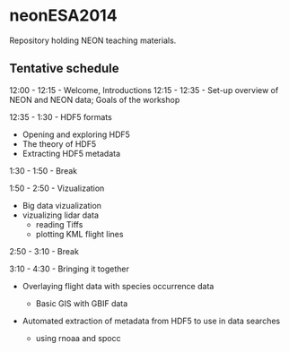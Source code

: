 neonESA2014
===========

Repository holding NEON teaching materials.

Tentative schedule
------
12:00 - 12:15 - Welcome, Introductions
12:15 - 12:35 - Set-up overview of NEON and NEON data; Goals of the workshop

12:35 - 1:30 - HDF5 formats
* Opening and exploring HDF5
* The theory of HDF5
* Extracting HDF5 metadata

1:30 - 1:50 - Break

1:50 - 2:50 - Vizualization 
* Big data vizualization
* vizualizing lidar data
  * reading Tiffs
  * plotting KML flight lines

2:50 - 3:10 - Break

3:10 - 4:30 - Bringing it together
 
* Overlaying flight data with species occurrence data
  * Basic GIS with GBIF data

* Automated extraction of metadata from HDF5 to use in data searches
  * using rnoaa and spocc





